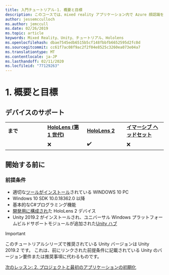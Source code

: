 ```yaml
---
title: 入門チュートリアル-1. 概要と目標
description: このコースでは、mixed reality アプリケーション内で Azure 顔認識を実装する方法について説明します。
author: jessemcculloch
ms.author: jemccull
ms.date: 02/26/2019
ms.topic: article
keywords: Mixed Reality、Unity、チュートリアル、Hololens
ms.openlocfilehash: dbae7545edb6515b5cf148fbbfb6652595d2fc0d
ms.sourcegitcommit: cc61f7ac08f9ac2f2f04e8525c3260ea073e04a7
ms.translationtype: MT
ms.contentlocale: ja-JP
ms.lasthandoff: 02/11/2020
ms.locfileid: "77129263"
---
```

# <a name="1-overview-and-objectives"></a>1. 概要と目標

## <a name="device-support"></a>デバイスのサポート

<table>
    <colgroup>
    <col width="25%" />
    <col width="25%" />
    <col width="25%" />
    <col width="25%" />
    </colgroup>
    <tr>
        <td><strong>まで</strong></td>
        <td><a href="hololens-hardware-details.md"><strong>HoloLens (第 1 世代)</strong></a></td>
        <td><a href="https://www.microsoft.com//hololens/hardware"><strong>HoloLens 2</strong></a></td>
        <td><a href="immersive-headset-hardware-details.md"><strong>イマーシブ ヘッドセット</strong></a></td>
    </tr>
     <tr>
        <td></td>
        <td>❌</td>
        <td>✔️</td>
        <td>❌</td>
    </tr>
</table>

## <a name="before-you-start"></a>開始する前に

### <a name="prerequisites"></a>前提条件

* 適切な[ツールがインストール](install-the-tools.md)されている WINDOWS 10 PC
* Windows 10 SDK 10.0.18362.0 以降
* 基本的なC#プログラミング機能
* [開発用に構成され](using-visual-studio.md#enabling-developer-mode)た HoloLens 2 デバイス
* Unity 2019.2 がインストールされ、ユニバーサル Windows プラットフォームビルドサポートモジュールが追加された<a href="https://docs.unity3d.com/Manual/GettingStartedInstallingHub.html" target="_blank">Unity ハブ</a>

> [!IMPORTANT]
> このチュートリアルシリーズで推奨されている Unity バージョンは Unity 2019.2 です。 これは、前にリンクされた前提条件に記載されている Unity のバージョン要件または推奨事項に代わるものです。

[次のレッスン: 2. プロジェクトと最初のアプリケーションの初期化](mrlearning-base-ch1.md)
